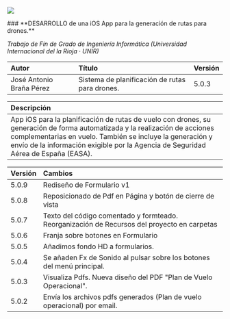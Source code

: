 <p align="left">
<img src="http://s17.postimg.org/x5xs3fj8v/banner.png">
</p>
### **DESARROLLO de una iOS App para la generación de rutas para drones.**

_Trabajo de Fin de Grado de Ingeniería Informática (Universidad Internacional del la Rioja · UNIR)_

| Autor | Título | Versión |
|:------------- |:---------------|:---------------|
| José Antonio Braña Pérez     | Sistema de planificación de rutas para drones. |5.0.3|

| Descripción | 
|:------------- |
| App iOS para la planificación de rutas de vuelo con drones, su generación de forma automatizada y la realización de acciones complementarias en vuelo. También se incluye la generación y envío de la información exigible por la Agencia de Seguridad Aérea de España (EASA).| Sistema de planificación de rutas para drones. |

| Versión |Cambios |
|:------------- |:---------------|
| 5.0.9    | Rediseño de Formulario v1|
| 5.0.8    | Reposicionado de Pdf en Página y botón de cierre de vista|
| 5.0.7    | Texto del código comentado y formteado. Reorganización de Recursos del proyecto en carpetas|
| 5.0.6    | Franja sobre botones en Formulario|
| 5.0.5    | Añadimos fondo HD a formularios.|
| 5.0.4    | Se añaden Fx de Sonido al pulsar sobre los botones del menú principal.|
| 5.0.3    | Visualiza Pdfs. Nueva diseño del PDF "Plan de Vuelo Operacional".|
| 5.0.2    | Envía los archivos pdfs generados (Plan de vuelo operacional) por email.|